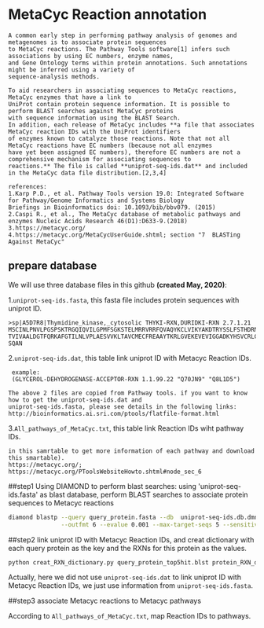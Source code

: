 # MetaCyc Reaction annotation

```
A common early step in performing pathway analysis of genomes and metagenomes is to associate protein sequences
to MetaCyc reactions. The Pathway Tools software[1] infers such associations by using EC numbers, enzyme names, 
and Gene Ontology terms within protein annotations. Such annotations might be inferred using a variety of
sequence-analysis methods.

To aid researchers in associating sequences to MetaCyc reactions, MetaCyc enzymes that have a link to 
UniProt contain protein sequence information. It is possible to perform BLAST searches against MetaCyc proteins
with sequence information using the BLAST Search. 
In addition, each release of MetaCyc includes **a file that associates MetaCyc reaction IDs with the UniProt identifiers 
of enzymes known to catalyze those reactions. Note that not all MetaCyc reactions have EC numbers (because not all enzymes
have yet been assigned EC numbers), therefore EC numbers are not a comprehensive mechanism for associating sequences to 
reactions.** The file is called **uniprot‑seq‑ids.dat** and included in the MetaCyc data file distribution.[2,3,4]

references:
1.Karp P.D., et al. Pathway Tools version 19.0: Integrated Software for Pathway/Genome Informatics and Systems Biology
Briefings in Bioinformatics doi: 10.1093/bib/bbv079. (2015)
2.Caspi R., et al., The MetaCyc database of metabolic pathways and enzymes Nucleic Acids Research 46(D1):D633-9.(2018)
3.https://metacyc.org/
4.https://metacyc.org/MetaCycUserGuide.shtml; section "7  BLASTing Against MetaCyc"
```
## prepare database
We will use three database files in this github **(created May, 2020)**:

1.`uniprot-seq-ids.fasta`, this fasta file includes protein sequences with uniprot ID.

```
>sp|A5D7R8|Thymidine_kinase,_cytosolic THYKI-RXN,DURIDKI-RXN 2.7.1.21
MSCINLPNVLPGSPSKTRGQIQVILGPMFSGKSTELMRRVRRFQVAQYKCLVIKYAKDTRYSSLFSTHDRNTMEALPACLLRDVIQDAQRVAVIGIDEGQFFPDIVEFCENMANSGK
TVIVAALDGTFQRKAFGTILNLVPLAESVVKLTAVCMECFREAAYTKRLGVEKEVEVIGGADKYHSVCRLCYFKKASGQPAVLDSEENKENCPMTLGKPAEAPGVRKLFATHQIWQC
SQAN
```
2.`uniprot-seq-ids.dat`, this table link uniprot ID with Metacyc Reaction IDs.
```
 example:
 (GLYCEROL-DEHYDROGENASE-ACCEPTOR-RXN 1.1.99.22 "Q70JN9" "Q8L1D5")

The above 2 files are copied from Pathway tools. if you want to know how to get the uniprot-seq-ids.dat and 
uniprot-seq-ids.fasta, please see details in the following links:
http://bioinformatics.ai.sri.com/ptools/flatfile-format.html

```
3.`All_pathways_of_MetaCyc.txt`, this table link Reaction IDs wiht pathway IDs.

```login to Metacyc database, and then creat your own specical smartable of 'All pathways of MetaCyc' (you can add columns 
in this samrtable to get more information of each pathway and download this smartable). 
https://metacyc.org/;
https://metacyc.org/PToolsWebsiteHowto.shtml#node_sec_6
```
##step1 Using DIAMOND to perform blast searches:
using 'uniprot-seq-ids.fasta' as blast database, perform BLAST searches to associate protein sequences to Metacyc reactions
```bash
diamond blastp --query query_protein.fasta --db  uniprot-seq-ids.db.dmnd --out query_protein_top5hit.blst \
               --outfmt 6 --evalue 0.001 --max-target-seqs 5 --sensitive

```
##step2 link uniprot ID with Metacyc Reaction IDs, and creat dictionary with each query protein as the key and the RXNs for this 
protein as the values.
```bash
python creat_RXN_dictionary.py query_protein_top5hit.blst protein_RXN_dictionary
```
Actually, here we did not use `uniprot-seq-ids.dat` to link uniprot ID with Metacyc Reaction IDs, we just use
information from `uniprot-seq-ids.fasta`.

##step3 associate Metacyc reactions to Metacyc pathways

According to `All_pathways_of_MetaCyc.txt`, map Reaction IDs to pathways.
